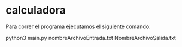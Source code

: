 # calculadora

Para correr el programa ejecutamos el siguiente comando:

python3 main.py nombreArchivoEntrada.txt NombreArchivoSalida.txt